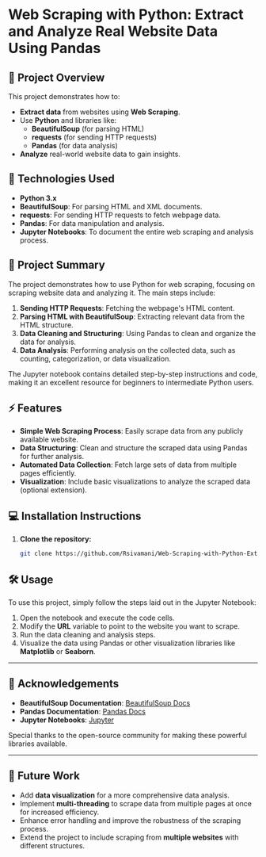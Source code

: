 # Web Scraping with Python: Extract and Analyze Real Website Data Using Pandas

## 🚀 Project Overview

This project demonstrates how to:

- **Extract data** from websites using **Web Scraping**.
- Use **Python** and libraries like:
  - **BeautifulSoup** (for parsing HTML)
  - **requests** (for sending HTTP requests)
  - **Pandas** (for data analysis)
- **Analyze** real-world website data to gain insights.
  
## 🔧 Technologies Used

- **Python 3.x**
- **BeautifulSoup**: For parsing HTML and XML documents.
- **requests**: For sending HTTP requests to fetch webpage data.
- **Pandas**: For data manipulation and analysis.
- **Jupyter Notebooks**: To document the entire web scraping and analysis process.


## 📝 Project Summary

The project demonstrates how to use Python for web scraping, focusing on scraping website data and analyzing it. The main steps include:

1. **Sending HTTP Requests**: Fetching the webpage's HTML content.
2. **Parsing HTML with BeautifulSoup**: Extracting relevant data from the HTML structure.
3. **Data Cleaning and Structuring**: Using Pandas to clean and organize the data for analysis.
4. **Data Analysis**: Performing analysis on the collected data, such as counting, categorization, or data visualization.

The Jupyter notebook contains detailed step-by-step instructions and code, making it an excellent resource for beginners to intermediate Python users.

## ⚡ Features

- **Simple Web Scraping Process**: Easily scrape data from any publicly available website.
- **Data Structuring**: Clean and structure the scraped data using Pandas for further analysis.
- **Automated Data Collection**: Fetch large sets of data from multiple pages efficiently.
- **Visualization**: Include basic visualizations to analyze the scraped data (optional extension).

## 💻 Installation Instructions

1. **Clone the repository:**
   ```bash
   git clone https://github.com/Rsivamani/Web-Scraping-with-Python-Extract-and-Analyze-Real-Website-Data-Using-Pandas.git
## 🛠 Usage

To use this project, simply follow the steps laid out in the Jupyter Notebook:

1. Open the notebook and execute the code cells.
2. Modify the **URL** variable to point to the website you want to scrape.
3. Run the data cleaning and analysis steps.
4. Visualize the data using Pandas or other visualization libraries like **Matplotlib** or **Seaborn**.

---

## 🙌 Acknowledgements

- **BeautifulSoup Documentation**: [BeautifulSoup Docs](https://www.crummy.com/software/BeautifulSoup/bs4/doc/)
- **Pandas Documentation**: [Pandas Docs](https://pandas.pydata.org/)
- **Jupyter Notebooks**: [Jupyter](https://jupyter.org/)

Special thanks to the open-source community for making these powerful libraries available.

---

## 🚀 Future Work

- Add **data visualization** for a more comprehensive data analysis.
- Implement **multi-threading** to scrape data from multiple pages at once for increased efficiency.
- Enhance error handling and improve the robustness of the scraping process.
- Extend the project to include scraping from **multiple websites** with different structures.

   
